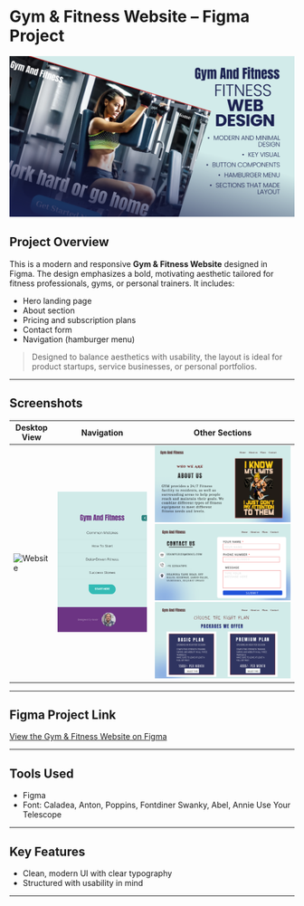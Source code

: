 # Gym & Fitness Website – Figma Project

![cover](images/cover.png)

## Project Overview

This is a modern and responsive **Gym & Fitness Website** designed in Figma. The design emphasizes a bold, motivating aesthetic tailored for fitness professionals, gyms, or personal trainers. It includes:

- Hero landing page
- About section
- Pricing and subscription plans
- Contact form
- Navigation (hamburger menu)

> Designed to balance aesthetics with usability, the layout is ideal for product startups, service businesses, or personal portfolios.

---

## Screenshots

| Desktop View | Navigation | Other Sections |
|--------------|-------------|----------------|
| ![Website](images/Website.png) | ![hamburger](images/hamburger.png) | ![about](images/about.png) <br> ![Contact](images/Contact.png) <br> ![Plan](images/Plan.png) |

---

## Figma Project Link

[View the Gym & Fitness Website on Figma](https://www.figma.com/proto/z8KHWOssWHiPfxxjg0yt9k/Gym---Fitness-Website?node-id=2222-19&t=DdRbgtLrFrj8Mb1s-0&scaling=min-zoom&content-scaling=fixed&page-id=0%3A1&starting-point-node-id=2222%3A19)
 
---

## Tools Used

- Figma
- Font: Caladea, Anton, Poppins, Fontdiner Swanky, Abel, Annie Use Your Telescope

---

## Key Features

- Clean, modern UI with clear typography
- Structured with usability in mind

---
